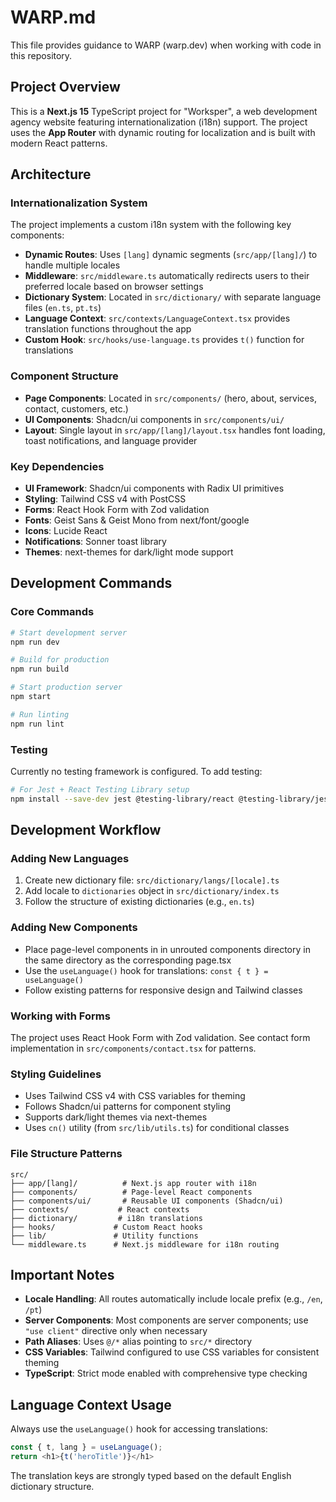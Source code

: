 # WARP.md

This file provides guidance to WARP (warp.dev) when working with code in this repository.

## Project Overview

This is a **Next.js 15** TypeScript project for "Worksper", a web development agency website featuring internationalization (i18n) support. The project uses the **App Router** with dynamic routing for localization and is built with modern React patterns.

## Architecture

### Internationalization System
The project implements a custom i18n system with the following key components:

- **Dynamic Routes**: Uses `[lang]` dynamic segments (`src/app/[lang]/`) to handle multiple locales
- **Middleware**: `src/middleware.ts` automatically redirects users to their preferred locale based on browser settings
- **Dictionary System**: Located in `src/dictionary/` with separate language files (`en.ts`, `pt.ts`)
- **Language Context**: `src/contexts/LanguageContext.tsx` provides translation functions throughout the app
- **Custom Hook**: `src/hooks/use-language.ts` provides `t()` function for translations

### Component Structure
- **Page Components**: Located in `src/components/` (hero, about, services, contact, customers, etc.)
- **UI Components**: Shadcn/ui components in `src/components/ui/`
- **Layout**: Single layout in `src/app/[lang]/layout.tsx` handles font loading, toast notifications, and language provider

### Key Dependencies
- **UI Framework**: Shadcn/ui components with Radix UI primitives
- **Styling**: Tailwind CSS v4 with PostCSS
- **Forms**: React Hook Form with Zod validation
- **Fonts**: Geist Sans & Geist Mono from next/font/google
- **Icons**: Lucide React
- **Notifications**: Sonner toast library
- **Themes**: next-themes for dark/light mode support

## Development Commands

### Core Commands
```bash
# Start development server
npm run dev

# Build for production
npm run build

# Start production server
npm start

# Run linting
npm run lint
```

### Testing
Currently no testing framework is configured. To add testing:
```bash
# For Jest + React Testing Library setup
npm install --save-dev jest @testing-library/react @testing-library/jest-dom jest-environment-jsdom
```

## Development Workflow

### Adding New Languages
1. Create new dictionary file: `src/dictionary/langs/[locale].ts`
2. Add locale to `dictionaries` object in `src/dictionary/index.ts`
3. Follow the structure of existing dictionaries (e.g., `en.ts`)

### Adding New Components
- Place page-level components in in unrouted components directory in the same directory as the corresponding page.tsx
- Use the `useLanguage()` hook for translations: `const { t } = useLanguage()`
- Follow existing patterns for responsive design and Tailwind classes

### Working with Forms
The project uses React Hook Form with Zod validation. See contact form implementation in `src/components/contact.tsx` for patterns.

### Styling Guidelines
- Uses Tailwind CSS v4 with CSS variables for theming
- Follows Shadcn/ui patterns for component styling
- Supports dark/light themes via next-themes
- Uses `cn()` utility (from `src/lib/utils.ts`) for conditional classes

### File Structure Patterns
```
src/
├── app/[lang]/          # Next.js app router with i18n
├── components/          # Page-level React components
├── components/ui/       # Reusable UI components (Shadcn/ui)
├── contexts/           # React contexts
├── dictionary/         # i18n translations
├── hooks/             # Custom React hooks
├── lib/               # Utility functions
└── middleware.ts      # Next.js middleware for i18n routing
```

## Important Notes

- **Locale Handling**: All routes automatically include locale prefix (e.g., `/en`, `/pt`)
- **Server Components**: Most components are server components; use `"use client"` directive only when necessary
- **Path Aliases**: Uses `@/*` alias pointing to `src/*` directory
- **CSS Variables**: Tailwind configured to use CSS variables for consistent theming
- **TypeScript**: Strict mode enabled with comprehensive type checking

## Language Context Usage

Always use the `useLanguage()` hook for accessing translations:

```typescript
const { t, lang } = useLanguage();
return <h1>{t('heroTitle')}</h1>
```

The translation keys are strongly typed based on the default English dictionary structure.